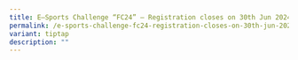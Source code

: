 ```yaml
---
title: E–Sports Challenge “FC24” – Registration closes on 30th Jun 2024!
permalink: /e-sports-challenge-fc24-registration-closes-on-30th-jun-2024/
variant: tiptap
description: ""
---
```

